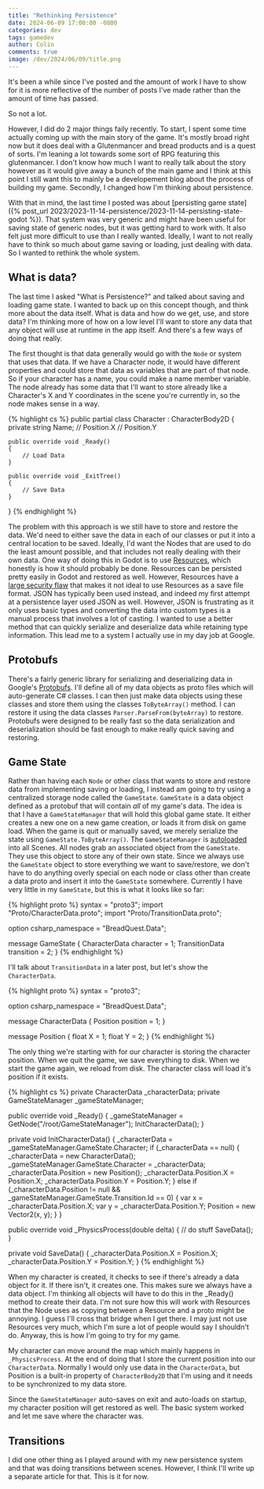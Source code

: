```yaml
---
title: "Rethinking Persistence"
date: 2024-06-09 17:00:00 -0800
categories: dev
tags: gamedev
author: Colin
comments: true
image: /dev/2024/06/09/title.png
---
```


It's been a while since I've posted and the amount of work I have to show for it is more reflective of the number of posts I've made rather than the amount of time has passed.

So not a lot.

However, I did do 2 major things faily recently. To start, I spent some time actually coming up with the main story of the game. It's mostly broad right now but it does deal with a Glutenmancer and bread products and is a quest of sorts. I'm leaning a lot towards some sort of RPG featuring this glutenmancer. I don't know how much I want to really talk about the story however as it would give away a bunch of the main game and I think at this point I still want this to mainly be a developement blog about the process of building my game. Secondly, I changed how I'm thinking about persistence.

With that in mind, the last time I posted was about [persisting game state]({% post_url 2023/2023-11-14-persistence/2023-11-14-persisting-state-godot %}). That system was very generic and might have been useful for saving state of generic nodes, but it was getting hard to work with. It also felt just more difficult to use than I really wanted. Ideally, I want to not really have to think so much about game saving or loading, just dealing with data. So I wanted to rethink the whole system.

## What is data?

The last time I asked "What is Persistence?" and talked about saving and loading game state. I wanted to back up on this concept though, and think more about the data itself. What is data and how do we get, use, and store data? I'm thinking more of how on a low level I'll want to store any data that any object will use at runtime in the app itself. And there's a few ways of doing that really.

The first thought is that data generally would go with the `Node` or system that uses that data. If we have a Character node, it would have different properties and could store that data as variables that are part of that node. So if your character has a name, you could make a name member variable. The node already has some data that I'll want to store already like a Character's X and Y coordinates in the scene you're currently in, so the node makes sense in a way.

{% highlight cs %}
public partial class Character : CharacterBody2D
{
    private string Name;
    // Position.X
    // Position.Y

    public override void _Ready()
    {
        // Load Data
    }

    public override void _ExitTree()
    {
        // Save Data
    }
}
{% endhighlight %}

The problem with this approach is we still have to store and restore the data. We'd need to either save the data in each of our classes or put it into a central location to be saved. Ideally, I'd want the Nodes that are used to do the least amount possible, and that includes not really dealing with their own data. One way of doing this in Godot is to use [Resources](https://docs.godotengine.org/en/stable/tutorials/scripting/resources.html), which honestly is how it should probably be done. Resources can be persisted pretty easily in Godot and restored as well. However, Resources have a [large security flaw](https://github.com/godotengine/godot-proposals/issues/4925) that makes it not ideal to use Resources as a save file format. JSON has typically been used instead, and indeed my first attempt at a persistence layer used JSON as well. However, JSON is frustrating as it only uses basic types and converting the data into custom types is a manual process that involves a lot of casting. I wanted to use a better method that can quickly serialize and deserialize data while retaining type information. This lead me to a system I actually use in my day job at Google.

## Protobufs

There's a fairly generic library for serializing and deserializing data in Google's [Protobufs](https://protobuf.dev/). I'll define all of my data objects as proto files which will auto-generate C# classes. I can then just make data objects using these classes and store them using the classes `ToByteArray()` method. I can restore it using the data classes `Parser.ParseFrom(byteArray)` to restore. Protobufs were designed to be really fast so the data serialization and deserialization should be fast enough to make really quick saving and restoring.

## Game State

Rather than having each `Node` or other class that wants to store and restore data from implementing saving or loading, I instead am going to try using a centralized storage node called the `GameState`. `GameState` is a data object defined as a protobuf that will contain *all* of my game's data. The idea is that I have a `GameStateManager` that will hold this global game state. It either creates a new one on a new game creation, or loads it from disk on game load. When the game is quit or manually saved, we merely serialize the state using `GameState.ToByteArray()`. The `GameStateManager` is [autoloaded](https://docs.godotengine.org/en/stable/tutorials/scripting/singletons_autoload.html) into all Scenes. All nodes grab an associated object from the `GameState`. They use this object to store any of their own state. Since we always use the `GameState` object to store everything we want to save/restore, we don't have to do anything overly special on each node or class other than create a data proto and insert it into the `GameState` somewhere. Currently I have very little in my `GameState`, but this is what it looks like so far:

{% highlight proto %}
syntax = "proto3";
import "Proto/CharacterData.proto";
import "Proto/TransitionData.proto";

option csharp_namespace = "BreadQuest.Data";

message GameState {
  CharacterData character = 1;
  TransitionData transition = 2;
}
{% endhighlight %}

I'll talk about `TransitionData` in a later post, but let's show the `CharacterData`.

{% highlight proto %}
syntax = "proto3";

option csharp_namespace = "BreadQuest.Data";

message CharacterData {
  Position position = 1;
}

message Position {
  float X = 1;
  float Y = 2;
}
{% endhighlight %}

The only thing we're starting with for our character is storing the character position. When we quit the game, we save everything to disk. When we start the game again, we reload from disk. The character class will load it's position if it exists.

{% highlight cs %}
private CharacterData _characterData;
private GameStateManager _gameStateManager;

public override void _Ready()
{
    _gameStateManager = GetNode<GameStateManager>("/root/GameStateManager");
    InitCharacterData();
}

private void InitCharacterData()
{
    _characterData = _gameStateManager.GameState.Character;
    if (_characterData == null)
    {
        _characterData = new CharacterData();
        _gameStateManager.GameState.Character = _characterData;
        _characterData.Position = new Position();
        _characterData.Position.X = Position.X;
        _characterData.Position.Y = Position.Y;
    }
    else if (_characterData.Position != null && _gameStateManager.GameState.Transition.Id == 0)
    {
        var x = _characterData.Position.X;
        var y = _characterData.Position.Y;
        Position = new Vector2(x, y);
    }
}

public override void _PhysicsProcess(double delta)
{
    // do stuff
    SaveData();
}

private void SaveData()
{
    _characterData.Position.X = Position.X;
    _characterData.Position.Y = Position.Y;
}
{% endhighlight %}

When my character is created, it checks to see if there's already a data object for it. If there isn't, it creates one. This makes sure we always have a data object. I'm thinking all objects will have to do this in the _Ready() method to create their data. I'm not sure how this will work with Resources that the Node uses as copying between a Resource and a proto might be annoying. I guess I'll cross that bridge when I get there. I may just not use Resources very much, which I'm sure a lot of people would say I shouldn't do. Anyway, this is how I'm going to try for my game.

My character can move around the map which mainly happens in `_PhysicsProcess`. At the end of doing that I store the current position into our `CharacterData`. Normally I would only use data in the `CharacterData`, but Position is a built-in property of `CharacterBody2D` that I'm using and it needs to be synchronized to my data store.

Since the `GameStateManager` auto-saves on exit and auto-loads on startup, my character position will get restored as well. The basic system worked and let me save where the character was.

## Transitions

I did one other thing as I played around with my new persistence system and that was doing transitions between scenes. However, I think I'll write up a separate article for that. This is it for now.
